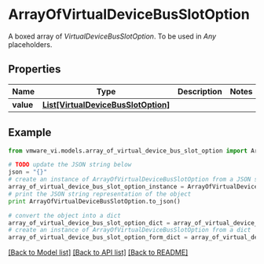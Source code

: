 # ArrayOfVirtualDeviceBusSlotOption

A boxed array of *VirtualDeviceBusSlotOption*. To be used in *Any* placeholders. 

## Properties
Name | Type | Description | Notes
------------ | ------------- | ------------- | -------------
**value** | [**List[VirtualDeviceBusSlotOption]**](VirtualDeviceBusSlotOption.md) |  | 

## Example

```python
from vmware_vi.models.array_of_virtual_device_bus_slot_option import ArrayOfVirtualDeviceBusSlotOption

# TODO update the JSON string below
json = "{}"
# create an instance of ArrayOfVirtualDeviceBusSlotOption from a JSON string
array_of_virtual_device_bus_slot_option_instance = ArrayOfVirtualDeviceBusSlotOption.from_json(json)
# print the JSON string representation of the object
print ArrayOfVirtualDeviceBusSlotOption.to_json()

# convert the object into a dict
array_of_virtual_device_bus_slot_option_dict = array_of_virtual_device_bus_slot_option_instance.to_dict()
# create an instance of ArrayOfVirtualDeviceBusSlotOption from a dict
array_of_virtual_device_bus_slot_option_form_dict = array_of_virtual_device_bus_slot_option.from_dict(array_of_virtual_device_bus_slot_option_dict)
```
[[Back to Model list]](../README.md#documentation-for-models) [[Back to API list]](../README.md#documentation-for-api-endpoints) [[Back to README]](../README.md)



